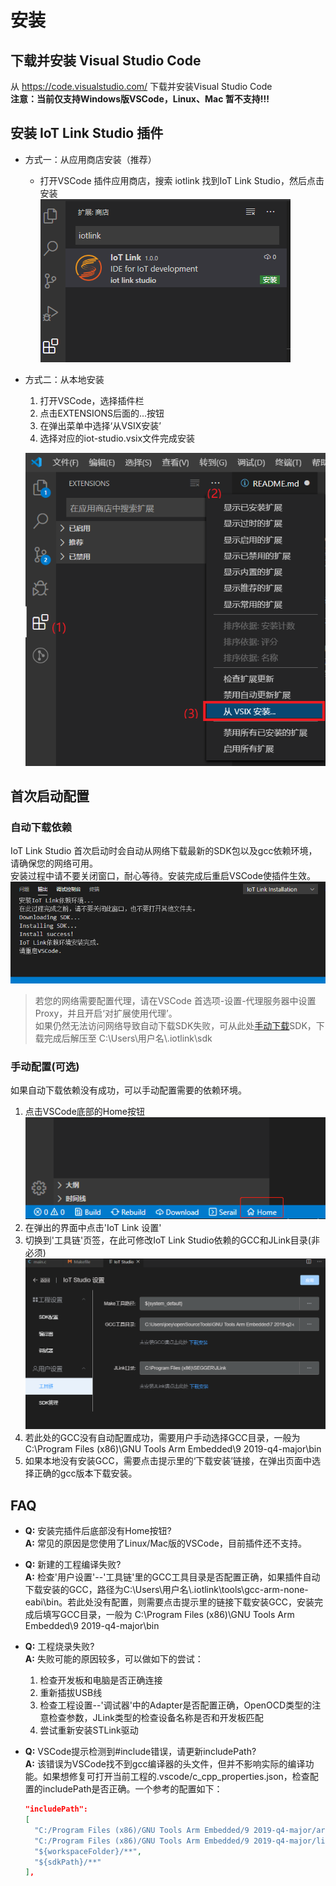 # 安装
## 下载并安装 Visual Studio Code
从 https://code.visualstudio.com/ 下载并安装Visual Studio Code  
**注意：当前仅支持Windows版VSCode，Linux、Mac 暂不支持!!!**

## 安装 IoT Link Studio 插件

* 方式一：从应用商店安装（推荐）
  * 打开VSCode 插件应用商店，搜索 iotlink 找到IoT Link Studio，然后点击安装  
  ![](../images/install-market.png)
* 方式二：从本地安装
  1. 打开VSCode，选择插件栏
  2. 点击EXTENSIONS后面的...按钮
  3. 在弹出菜单中选择‘从VSIX安装’
  4. 选择对应的iot-studio.vsix文件完成安装
  
  ![](../images/install-vsix.png)

## 首次启动配置
### 自动下载依赖
IoT Link Studio 首次启动时会自动从网络下载最新的SDK包以及gcc依赖环境，请确保您的网络可用。  
安装过程中请不要关闭窗口，耐心等待。安装完成后重启VSCode使插件生效。  
![](../images/install-sdk.png)
> 若您的网络需要配置代理，请在VSCode 首选项-设置-代理服务器中设置Proxy，并且开启‘对扩展使用代理’。  
> 如果仍然无法访问网络导致自动下载SDK失败，可从此处[手动下载](https://developer.obs.cn-north-4.myhuaweicloud.com/idea/sdk/IoT_LINK.zip)SDK，下载完成后解压至 C:\Users\用户名\\.iotlink\sdk

### 手动配置(可选)
如果自动下载依赖没有成功，可以手动配置需要的依赖环境。  
1. 点击VSCode底部的Home按钮  
![](../images/home-button.png)
2. 在弹出的界面中点击'IoT Link 设置'
3. 切换到'工具链'页签，在此可修改IoT Link Studio依赖的GCC和JLink目录(非必须)  
![](../images/settings-tool.png)
4. 若此处的GCC没有自动配置成功，需要用户手动选择GCC目录，一般为 C:\Program Files (x86)\GNU Tools Arm Embedded\9 2019-q4-major\bin
5. 如果本地没有安装GCC，需要点击提示里的‘下载安装’链接，在弹出页面中选择正确的gcc版本下载安装。

## FAQ

* **Q:** 安装完插件后底部没有Home按钮?  
  **A:** 常见的原因是您使用了Linux/Mac版的VSCode，目前插件还不支持。

* **Q:** 新建的工程编译失败?  
  **A:** 检查'用户设置'--'工具链'里的GCC工具目录是否配置正确，如果插件自动下载安装的GCC，路径为C:\Users\用户名\\.iotlink\tools\gcc-arm-none-eabi\bin。若此处没有配置，则需要点击提示里的链接下载安装GCC，安装完成后填写GCC目录，一般为 C:\Program Files (x86)\GNU Tools Arm Embedded\9 2019-q4-major\bin  

* **Q:** 工程烧录失败?  
  **A:** 失败可能的原因较多，可以做如下的尝试：  
     1. 检查开发板和电脑是否正确连接
     2. 重新插拔USB线
     3. 检查工程设置--'调试器'中的Adapter是否配置正确，OpenOCD类型的注意检查参数，JLink类型的检查设备名称是否和开发板匹配
     4. 尝试重新安装STLink驱动  

* **Q:** VSCode提示检测到#include错误，请更新includePath?  
  **A:** 该错误为VSCode找不到gcc编译器的头文件，但并不影响实际的编译功能。如果想修复可打开当前工程的.vscode/c_cpp_properties.json，检查配置的includePath是否正确。一个参考的配置如下：
  ```json
  "includePath": 
  [
    "C:/Program Files (x86)/GNU Tools Arm Embedded/9 2019-q4-major/arm-none-eabi/include",
    "C:/Program Files (x86)/GNU Tools Arm Embedded/9 2019-q4-major/lib/gcc/arm-none-eabi/9.2.1/include",
    "${workspaceFolder}/**",
    "${sdkPath}/**"
  ],
  ```